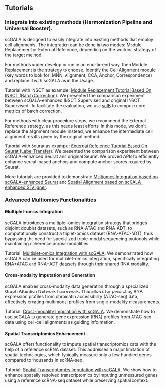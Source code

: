 ## Tutorials
### Integrate into existing methods (Harmonization Pipeline and Universal Booster).
scGALA is designed to easily integrate into existing methods that employ cell alignments. The integration can be done in two modes: Module Replacement or External Reference, depending on the working strategy of the target method.

For methods under develop or run in an end-to-end way, then Module Replacement is the strategy to choose. Identify the Cell Alignment module (key words to look for: MNN, Alignment, CCA, Anchor, Correspondence) and replace it with scGALA as in the Usage. 

Tutorial with INSCT as example: [Module Replacement Tutorial Based On INSCT (Batch Correction)](https://github.com/mcgilldinglab/scGALA/tree/main/tutorials/Batch_Correction_Comparison_INSCT_Supervised.ipynb). We presented the comparison experiment between scGALA-enhanced INSCT Supervised and original INSCT Supervised. To facilitate the evaluation, we use [scIB](https://github.com/theislab/scib) to compute core metrics of batch correction. 

For methods with clear procedure steps, we recommend the External Reference strategy, as this needs least efforts. In this mode, we don't replace the alignment module, instead, we enhance the intermediate cell alignment results given by the original method.

Tutorial with Seurat as example: [External Reference Tutorial Based On Seurat (Label Transfer)](https://github.com/mcgilldinglab/scGALA/tree/main/tutorials/Label_Transfer_Comparison_Seurat.ipynb).  We presented the comparison experiment between scGALA-enhanced Seurat and original Seurat. We proved APIs to efficiently enhance seurat-based anchors and compute anchor scores required by Seurat.

More tutorials are provided to demonstrate [Multiomcs Integration based on scGALA-enhanced Seurat](https://github.com/mcgilldinglab/scGALA/tree/main/tutorials/Multiomics_Integration_Seurat.ipynb) and [Spatial Alignment based on scGALA-enhanced STAligner](https://github.com/mcgilldinglab/scGALA/tree/main/tutorials/Spatial_Alignment_STAligner.ipynb).

### Advanced Multiomics Functionalities
#### Multiplet-omics Integration
scGALA introduces a multiplet-omics integration strategy that bridges disjoint doublet datasets, such as RNA-ATAC and RNA-ADT, to computationally construct a triplet-omics dataset (RNA-ATAC-ADT), thus bypassing the need for specialized triple-modal sequencing protocols while maintaining coherence across modalities.

Tutorial: [Multiplet-omics Integration with scGALA](https://github.com/mcgilldinglab/scGALA/tree/main/tutorials/Multiplet-omics_Integration.ipynb). We demonstrated how scGALA can be used for multiplet-omics integration, specifically integrating RNA+ATAC and RNA+ADT datasets through their shared RNA modality. 
#### Cross-modality Imputation and Generation
scGALA enables cross-modality data generation through a specialized Graph Attention Network framework. This allows for predicting RNA expression profiles from chromatin accessibility (ATAC-seq) data, effectively creating multimodal profiles from single-modality measurements.

Tutorial: [Cross-modality Imputation with scGALA](https://github.com/mcgilldinglab/scGALA/tree/main/tutorials/Cross-modality_Imputation.ipynb). We demonstrate how to use scGALA to generate gene expression (RNA) profiles from ATAC-seq data using cell-cell alignments as guiding information.
#### Spatial Transcriptomics Enhancement
scGALA offers functionality to impute spatial transcriptomics data with the help of a reference scRNA dataset. This addresses a major limitation of spatial technologies, which typically measure only a few hundred genes compared to thousands in scRNA-seq.

Tutorial: [Spatial Transcriptomics Imputation with scGALA](https://github.com/mcgilldinglab/scGALA/tree/main/tutorials/Spatial_Transcriptomics_Imputation.ipynb). We show how to enhance spatially resolved transcriptomics by imputing unmeasured genes using a reference scRNA-seq dataset while preserving spatial context.